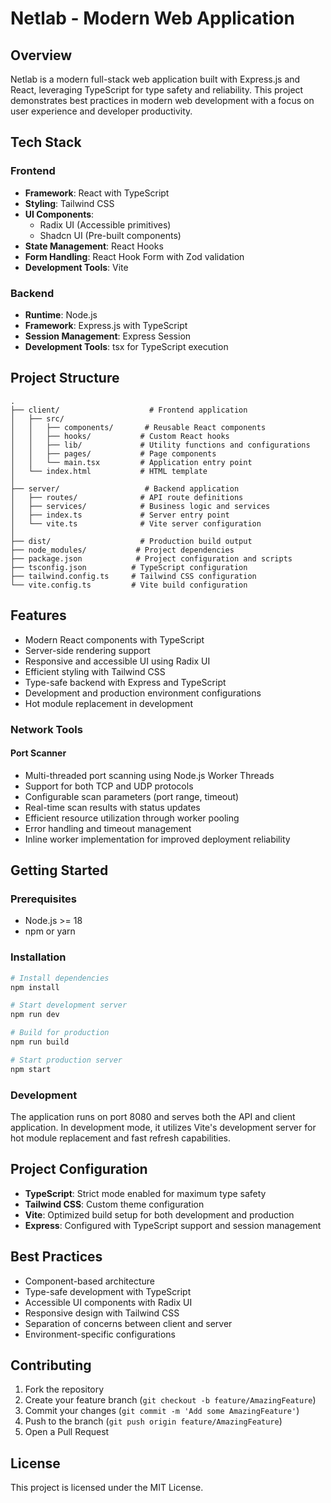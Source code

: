 # Netlab - Modern Web Application

## Overview
Netlab is a modern full-stack web application built with Express.js and React, leveraging TypeScript for type safety and reliability. This project demonstrates best practices in modern web development with a focus on user experience and developer productivity.

## Tech Stack
### Frontend
- **Framework**: React with TypeScript
- **Styling**: Tailwind CSS
- **UI Components**: 
  - Radix UI (Accessible primitives)
  - Shadcn UI (Pre-built components)
- **State Management**: React Hooks
- **Form Handling**: React Hook Form with Zod validation
- **Development Tools**: Vite

### Backend
- **Runtime**: Node.js
- **Framework**: Express.js with TypeScript
- **Session Management**: Express Session
- **Development Tools**: tsx for TypeScript execution

## Project Structure
```
.
├── client/                    # Frontend application
│   ├── src/
│   │   ├── components/       # Reusable React components
│   │   ├── hooks/           # Custom React hooks
│   │   ├── lib/             # Utility functions and configurations
│   │   ├── pages/           # Page components
│   │   └── main.tsx         # Application entry point
│   └── index.html           # HTML template
│
├── server/                   # Backend application
│   ├── routes/              # API route definitions
│   ├── services/            # Business logic and services
│   ├── index.ts             # Server entry point
│   └── vite.ts              # Vite server configuration
│
├── dist/                    # Production build output
├── node_modules/           # Project dependencies
├── package.json            # Project configuration and scripts
├── tsconfig.json          # TypeScript configuration
├── tailwind.config.ts     # Tailwind CSS configuration
└── vite.config.ts         # Vite build configuration
```

## Features
- Modern React components with TypeScript
- Server-side rendering support
- Responsive and accessible UI using Radix UI
- Efficient styling with Tailwind CSS
- Type-safe backend with Express and TypeScript
- Development and production environment configurations
- Hot module replacement in development

### Network Tools
#### Port Scanner
- Multi-threaded port scanning using Node.js Worker Threads
- Support for both TCP and UDP protocols
- Configurable scan parameters (port range, timeout)
- Real-time scan results with status updates
- Efficient resource utilization through worker pooling
- Error handling and timeout management
- Inline worker implementation for improved deployment reliability

## Getting Started

### Prerequisites
- Node.js >= 18
- npm or yarn

### Installation
```bash
# Install dependencies
npm install

# Start development server
npm run dev

# Build for production
npm run build

# Start production server
npm start
```

### Development
The application runs on port 8080 and serves both the API and client application. In development mode, it utilizes Vite's development server for hot module replacement and fast refresh capabilities.

## Project Configuration
- **TypeScript**: Strict mode enabled for maximum type safety
- **Tailwind CSS**: Custom theme configuration
- **Vite**: Optimized build setup for both development and production
- **Express**: Configured with TypeScript support and session management

## Best Practices
- Component-based architecture
- Type-safe development with TypeScript
- Accessible UI components with Radix UI
- Responsive design with Tailwind CSS
- Separation of concerns between client and server
- Environment-specific configurations

## Contributing
1. Fork the repository
2. Create your feature branch (`git checkout -b feature/AmazingFeature`)
3. Commit your changes (`git commit -m 'Add some AmazingFeature'`)
4. Push to the branch (`git push origin feature/AmazingFeature`)
5. Open a Pull Request

## License
This project is licensed under the MIT License.